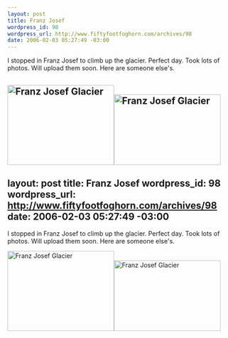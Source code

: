 ```yaml
--- 
layout: post
title: Franz Josef
wordpress_id: 98
wordpress_url: http://www.fiftyfootfoghorn.com/archives/98
date: 2006-02-03 05:27:49 -03:00
---
```

I stopped in Franz Josef to climb up the glacier. Perfect day. Took lots of photos. Will upload them soon. Here are someone else's.

<img src="http://static.flickr.com/36/94419909_339c5c78a7_m.jpg" width="240" height="180" alt="Franz Josef Glacier" border="0" /><img src="http://static.flickr.com/35/89570386_0f1eb63a17_m.jpg" width="240" height="159" alt="Franz Josef Glacier" border="0" />
--- 
layout: post
title: Franz Josef
wordpress_id: 98
wordpress_url: http://www.fiftyfootfoghorn.com/archives/98
date: 2006-02-03 05:27:49 -03:00
---
I stopped in Franz Josef to climb up the glacier. Perfect day. Took lots of photos. Will upload them soon. Here are someone else's.

<img src="http://static.flickr.com/36/94419909_339c5c78a7_m.jpg" width="240" height="180" alt="Franz Josef Glacier" border="0" /><img src="http://static.flickr.com/35/89570386_0f1eb63a17_m.jpg" width="240" height="159" alt="Franz Josef Glacier" border="0" />
